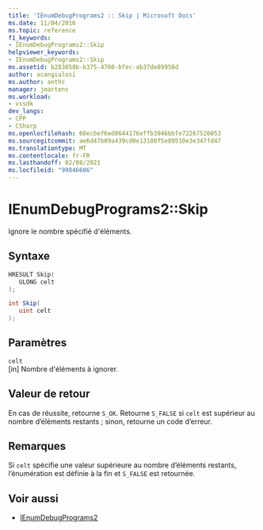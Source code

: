 ```yaml
---
title: 'IEnumDebugPrograms2 :: Skip | Microsoft Docs'
ms.date: 11/04/2016
ms.topic: reference
f1_keywords:
- IEnumDebugPrograms2::Skip
helpviewer_keywords:
- IEnumDebugPrograms2::Skip
ms.assetid: b283858b-b375-4760-bfec-ab37de89958d
author: acangialosi
ms.author: anthc
manager: jmartens
ms.workload:
- vssdk
dev_langs:
- CPP
- CSharp
ms.openlocfilehash: 60ecbef6ed8644176effb3946bbfe72267526053
ms.sourcegitcommit: ae6d47b09a439cd0e13180f5e89510e3e347fd47
ms.translationtype: MT
ms.contentlocale: fr-FR
ms.lasthandoff: 02/08/2021
ms.locfileid: "99846606"
---
```

# <a name="ienumdebugprograms2skip"></a>IEnumDebugPrograms2::Skip
Ignore le nombre spécifié d'éléments.

## <a name="syntax"></a>Syntaxe

```cpp
HRESULT Skip(
   ULONG celt
);
```

```csharp
int Skip(
   uint celt
);
```

## <a name="parameters"></a>Paramètres
`celt`\
[in] Nombre d'éléments à ignorer.

## <a name="return-value"></a>Valeur de retour
 En cas de réussite, retourne `S_OK`. Retourne `S_FALSE` si `celt` est supérieur au nombre d’éléments restants ; sinon, retourne un code d’erreur.

## <a name="remarks"></a>Remarques
 Si `celt` spécifie une valeur supérieure au nombre d’éléments restants, l’énumération est définie à la fin et `S_FALSE` est retournée.

## <a name="see-also"></a>Voir aussi
- [IEnumDebugPrograms2](../../../extensibility/debugger/reference/ienumdebugprograms2.md)
